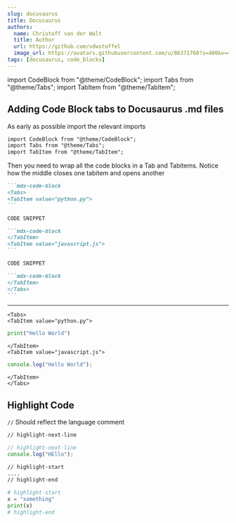 ```yaml
---
slug: docusaurus
title: Docusaurus
authors:
  name: Christoff van der Walt
  title: Author
  url: https://github.com/vdwstoffel
  image_url: https://avatars.githubusercontent.com/u/86371768?s=400&v=4
tags: [docusaurus, code_blocks]
---
```


import CodeBlock from "@theme/CodeBlock";
import Tabs from "@theme/Tabs";
import TabItem from "@theme/TabItem";

## Adding Code Block tabs to Docusaurus .md files

As early as possible import the relevant imports

```md
import CodeBlock from "@theme/CodeBlock";
import Tabs from "@theme/Tabs";
import TabItem from "@theme/TabItem";
```

Then you need to wrap all the code blocks in a Tab and Tabitems. Notice how the middle closes one tabitem and opens another

````md
```mdx-code-block
<Tabs>
<TabItem value="python.py">
```

CODE SNIPPET

```mdx-code-block
</TabItem>
<TabItem value="javascript.js">
```

CODE SNIPPET

```mdx-code-block
</TabItem>
</Tabs>
```
````

---

```mdx-code-block
<Tabs>
<TabItem value="python.py">
```

```python
print("Hello World")
```

```mdx-code-block
</TabItem>
<TabItem value="javascript.js">
```

```js
console.log("Hello World");
```

```mdx-code-block
</TabItem>
</Tabs>
```

## Highlight Code

`//` Should reflect the language comment

```md
// highlight-next-line
```

```js
// highlight-next-line
console.log("HEllo");
```

```md
// highlight-start
....
// highlight-end
```

```python
# highlight-start
x = "something"
print(x)
# highlight-end
```
